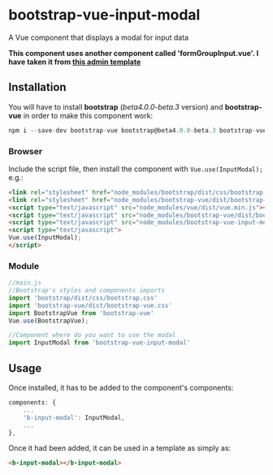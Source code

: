 # bootstrap-vue-input-modal

A Vue component that displays a modal for input data

**This component uses another component called 'formGroupInput.vue'. I have taken it from [this admin template](https://github.com/cristijora/vue-paper-dashboard)**

## Installation
You will have to install **bootstrap** (*beta4.0.0-beta.3* version) and **bootstrap-vue** in order to make this component work:
```js
npm i --save-dev bootstrap-vue bootstrap@beta4.0.0-beta.3 bootstrap-vue-input-modal
```

### Browser

Include the script file, then install the component with `Vue.use(InputModal);` e.g.:

```html
<link rel="stylesheet" href="node_modules/bootstrap/dist/css/bootstrap.css">
<link rel="stylesheet" href="node_modules/bootstrap-vue/dist/bootstrap-vue.css">
<script type="text/javascript" src="node_modules/vue/dist/vue.min.js"></script>
<script type="text/javascript" src="node_modules/bootstrap-vue/dist/bootstrap-vue.min.js"></script>
<script type="text/javascript" src="node_modules/bootstrap-vue-input-modal/dist/b-input-modal.min.js"></script>
<script type="text/javascript">
Vue.use(InputModal);
</script> 
```

### Module

```js
//main.js
//Bootstrap's styles and components imports
import 'bootstrap/dist/css/bootstrap.css'
import 'bootstrap-vue/dist/bootstrap-vue.css'
import BootstrapVue from 'bootstrap-vue'
Vue.use(BootstrapVue);
```
```js
//Component where do you want to use the modal
import InputModal from 'bootstrap-vue-input-modal'
```

## Usage

Once installed, it has to be added to the component's components:

```js
components: {
    ...
    'b-input-modal': InputModal,
    ...
},
```
Once it had been added, it can be used in a template as simply as:

```html
<b-input-modal></b-input-modal>
```
